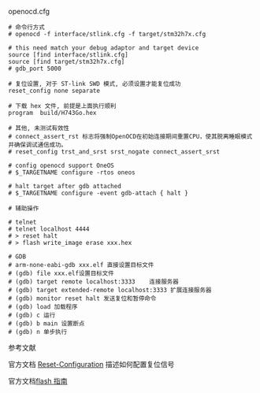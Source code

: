 

openocd.cfg

```shell
# 命令行方式
# openocd -f interface/stlink.cfg -f target/stm32h7x.cfg  

# this need match your debug adaptor and target device
source [find interface/stlink.cfg]
source [find target/stm32h7x.cfg]
# gdb_port 5000

# 复位设置, 对于 ST-link SWD 模式, 必须设置才能复位成功
reset_config none separate

# 下载 hex 文件, 前提是上面执行顺利
program  build/H743Go.hex

# 其他, 未测试有效性
# connect_assert_rst 标志将强制OpenOCD在初始连接期间重置CPU，使其脱离睡眠模式并确保调试通信成功。
# reset_config trst_and_srst srst_nogate connect_assert_srst

# config openocd support OneOS
# $_TARGETNAME configure -rtos oneos

# halt target after gdb attached
# $_TARGETNAME configure -event gdb-attach { halt }

# 辅助操作  

# telnet
# telnet localhost 4444 
# > reset halt
# > flash write_image erase xxx.hex

# GDB
# arm-none-eabi-gdb xxx.elf 直接设置目标文件
# (gdb) file xxx.elf设置目标文件
# (gdb) target remote localhost:3333    连接服务器
# (gdb) target extended-remote localhost:3333 扩展连接服务器
# (gdb) monitor reset halt 发送复位和暂停命令
# (gdb) load 加载程序
# (gdb) c 运行
# (gdb) b main 设置断点
# (gdb) n 单步执行
```



参考文献

官方文档 [Reset-Configuration](https://openocd.org/doc/html/Reset-Configuration.html) 描述如何配置复位信号

官方文档[flash 指南](https://openocd.org/doc-release/html/Flash-Commands.html)
